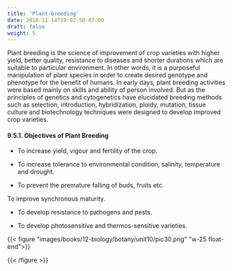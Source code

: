 ```yaml
---
title: 'Plant-breeding'
date: 2018-11-14T19:02:50-07:00
draft: false
weight: 5
---
```


Plant breeding is the science of improvement
of crop varieties with higher yield, better
quality, resistance to diseases and shorter
durations which are suitable to particular
environment. In other words, it is a purposeful
manipulation of plant species in order to
create desired genotype and phenotype for
the benefit of humans. In early days, plant
breeding activities were based mainly on
skills and ability of person involved. But as
the principles of genetics and cytogenetics
have elucidated breeding methods such as
selection, introduction, hybridization, ploidy,
mutation, tissue culture and biotechnology
techniques were designed to develop improved
crop varieties.


#### 9.5.1. Objectives of Plant Breeding

*  To increase yield, vigour and fertility of the crop.

* To increase tolerance to environmental
condition, salinity, temperature
and drought.

* To prevent the premature falling of buds,
fruits etc.

To improve synchronous maturity.

* To develop resistance to
pathogens and pests.

* To develop
photosensitive and
thermos-sensitive
varieties.

{{< figure "images/books/12-biology/botany/unit10/pic30.png" "w-25 float-end">}}

{{< /figure >}} 














